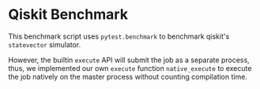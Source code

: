 # Qiskit Benchmark

This benchmark script uses `pytest.benchmark` to benchmark qiskit's `statevector` simulator.

However, the builtin `execute` API will submit the job as a separate process, thus, we implemented
our own `execute` function `native_execute` to execute the job natively on the master process without
counting compilation time.
